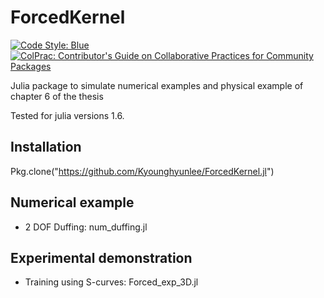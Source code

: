# ForcedKernel

[![Code Style: Blue](https://img.shields.io/badge/code%20style-blue-4495d1.svg)](https://github.com/invenia/BlueStyle)
[![ColPrac: Contributor's Guide on Collaborative Practices for Community Packages](https://img.shields.io/badge/ColPrac-Contributor's%20Guide-blueviolet)](https://github.com/SciML/ColPrac)

Julia package to simulate numerical examples and physical example of chapter 6 of the thesis

Tested for julia versions 1.6.

## Installation
Pkg.clone("https://github.com/Kyounghyunlee/ForcedKernel.jl")

## Numerical example
- 2 DOF Duffing: num_duffing.jl

## Experimental demonstration
- Training using S-curves: Forced_exp_3D.jl